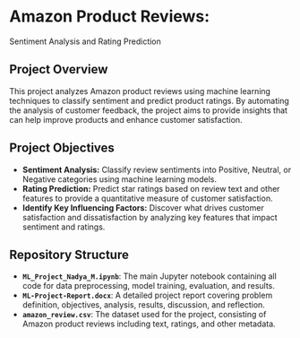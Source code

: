 # Amazon Product Reviews:
Sentiment Analysis and Rating Prediction

## Project Overview
This project analyzes Amazon product reviews using machine learning techniques to classify sentiment and predict product ratings.
By automating the analysis of customer feedback, the project aims to provide insights that can help improve products and enhance customer satisfaction.

## Project Objectives
- **Sentiment Analysis:** Classify review sentiments into Positive, Neutral, or Negative categories using machine learning models.
- **Rating Prediction:** Predict star ratings based on review text and other features to provide a quantitative measure of customer satisfaction.
- **Identify Key Influencing Factors:** Discover what drives customer satisfaction and dissatisfaction by analyzing key features that impact sentiment and ratings.

## Repository Structure
- **`ML_Project_Nadya_M.ipynb`**: The main Jupyter notebook containing all code for data preprocessing, model training, evaluation, and results.
- **`ML-Project-Report.docx`**: A detailed project report covering problem definition, objectives, analysis, results, discussion, and reflection.
- **`amazon_review.csv`**: The dataset used for the project, consisting of Amazon product reviews including text, ratings, and other metadata.

